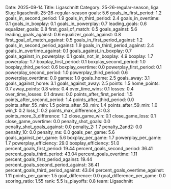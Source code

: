 Date: 2025-09-14
Title: Ligaschnitt
Category: 25-26-regular-season, liga
Slug: ligaschnitt-25-26-regular-season
goals: 5.6
goals_in_first_period: 1.2
goals_in_second_period: 1.9
goals_in_third_period: 2.4
goals_in_overtime: 0.1
goals_in_boxplay: 0.1
goals_in_powerplay: 0.7
leading_goals: 0.6
equalizer_goals: 0.8
first_goal_of_match: 0.5
goals_against: 5.6
leading_goals_against: 0.6
equalizer_goals_against: 0.8
first_goal_of_match_against: 0.5
goals_in_first_period_against: 1.2
goals_in_second_period_against: 1.9
goals_in_third_period_against: 2.4
goals_in_overtime_against: 0.1
goals_against_in_boxplay: 0.7
goals_against_in_powerplay: 0.1
goals_not_in_boxplay: 4.9
boxplay: 1.7
powerplay: 1.7
boxplay_first_period: 0.1
boxplay_second_period: 1.0
boxplay_third_period: 0.6
boxplay_overtime: 0.0
powerplay_first_period: 0.1
powerplay_second_period: 1.0
powerplay_third_period: 0.6
powerplay_overtime: 0.0
games: 1.0
goals_home: 2.5
goals_away: 3.1
goals_against_home: 3.1
goals_against_away: 2.5
points: 1.5
home_points: 0.7
away_points: 0.8
wins: 0.4
over_time_wins: 0.1
losses: 0.4
over_time_losses: 0.1
draws: 0.0
points_after_first_period: 1.5
points_after_second_period: 1.4
points_after_third_period: 0.0
points_after_55_min: 1.5
points_after_58_min: 1.4
points_after_59_min: 1.0
win_1: 0.2
loss_1: 0.2
points_max_difference_3: 0.3
points_more_3_difference: 1.2
close_game_win: 0.1
close_game_loss: 0.1
close_game_overtime: 0.0
penalty_shot_goals: 0.0
penalty_shot_goals_against: 0.0
penalty_2: 1.7
penalty_2and2: 0.0
penalty_10: 0.0
penalty_ms: 0.0
goals_per_game: 5.6
goals_against_per_game: 5.6
boxplay_per_game: 1.7
powerplay_per_game: 1.7
powerplay_efficiency: 29.0
boxplay_efficiency: 51.0
percent_goals_first_period: 19.44
percent_goals_second_period: 36.41
percent_goals_third_period: 43.04
percent_goals_overtime: 1.11
percent_goals_first_period_against: 19.44
percent_goals_second_period_against: 36.41
percent_goals_third_period_against: 43.04
percent_goals_overtime_against: 1.11
points_per_game: 1.5
goal_difference: 0.0
goal_difference_per_game: 0.0
scoring_ratio: 1.55
rank: 5.5
is_playoffs: 0.8
team: Ligaschnitt
